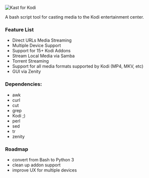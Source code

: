 ![Kast for Kodi](https://github.com/MichaelTunnell/Kast/blob/master/media/kast-logo.jpg)

A bash script tool for casting media to the Kodi entertainment center.

### Feature List
- Direct URLs Media Streaming
- Multiple Device Support
- Support for 15+ Kodi Addons
- Stream Local Media via Samba
- Torrent Streaming
- Support for all media formats supported by Kodi (MP4, MKV, etc)
- GUI via Zenity

### Dependencies:
- awk
- curl
- cut
- grep
- Kodi ;)
- perl
- sed
- tr
- zenity

### Roadmap
- convert from Bash to Python 3
- clean up addon support
- improve UX for multiple devices
